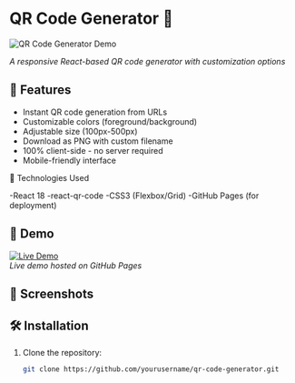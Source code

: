 # QR Code Generator 🚀


![QR Code Generator Demo](https://github.com/user-attachments/assets/34a463db-e567-4c67-82ad-cd6fb48d9277)

*A responsive React-based QR code generator with customization options*

## 🌟 Features
- Instant QR code generation from URLs
- Customizable colors (foreground/background)
- Adjustable size (100px-500px)
- Download as PNG with custom filename
- 100% client-side - no server required
- Mobile-friendly interface

🧰 Technologies Used

-React 18
-react-qr-code
-CSS3 (Flexbox/Grid)
-GitHub Pages (for deployment)

## 🎥 Demo
[![Live Demo](https://img.shields.io/badge/TRY_LIVE_DEMO-00BFFF?style=for-the-badge&logo=react&logoColor=white)](https://yourusername.github.io/qr-code-generator)  
*Live demo hosted on GitHub Pages*

## 📸 Screenshots


## 🛠️ Installation
1. Clone the repository:
   ```bash
   git clone https://github.com/yourusername/qr-code-generator.git
